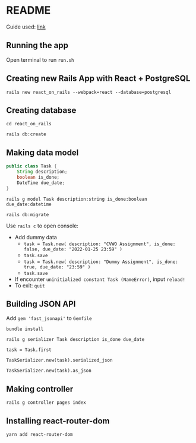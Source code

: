 # README

Guide used: [link](https://zayne.io/articles/how-to-build-a-crud-app-with-ruby-on-rails-and-react#GettingStarted)

## Running the app

Open terminal to run `run.sh`

## Creating new Rails App with React + PostgreSQL

`rails new react_on_rails --webpack=react --database=postgresql`

## Creating database

`cd react_on_rails`

`rails db:create`

## Making data model

``` java
public class Task {
    String description;
    boolean is_done;
    DateTime due_date;
}
```

`rails g model Task description:string is_done:boolean due_date:datetime`

`rails db:migrate`

Use `rails c` to open console:
* Add dummy data
    * `task = Task.new( description: "CVWO Assignment", is_done: false, due_date: "2022-01-25 23:59" )`
    * `task.save`
    * `task = Task.new( description: "Dummy Assignment", is_done: true, due_date: "23:59" )`
    * `task.save`
* If encounter `uninitialized constant Task (NameError)`, input `reload!`
* To exit: `quit`

## Building JSON API

Add `gem 'fast_jsonapi'` to `Gemfile`

`bundle install`

`rails g serializer Task description is_done due_date`

`task = Task.first`

`TaskSerializer.new(task).serialized_json`

`TaskSerializer.new(task).as_json`

## Making controller

`rails g controller pages index`

## Installing react-router-dom

`yarn add react-router-dom`

